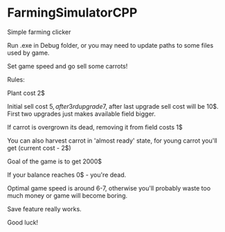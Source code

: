 # FarmingSimulatorCPP
Simple farming clicker

Run .exe in Debug folder, or you may need to update paths to some files used by game.

Set game speed and go sell some carrots!

Rules:

Plant cost 2$

Initial sell cost 5$, after 3rd upgrade 7$, after last upgrade sell cost will be 10$.
First two upgrades just makes available field bigger.

If carrot is overgrown its dead, removing it from field costs 1$

You can also harvest carrot in 'almost ready' state, for young carrot you'll get (current cost - 2$)

Goal of the game is to get 2000$

If your balance reaches 0$ - you're dead.

Optimal game speed is around 6-7, otherwise you'll probably waste too much money or game will become boring.

Save feature really works.

Good luck!
